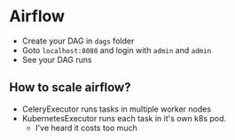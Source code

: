 # Airflow
* Create your DAG in `dags` folder
* Goto `localhost:8080` and login with `admin` and `admin`
* See your DAG runs

## How to scale airflow?
* CeleryExecutor runs tasks in multiple worker nodes
* KubernetesExecutor runs each task in it's own k8s pod. 
  * I've heard it costs too much

